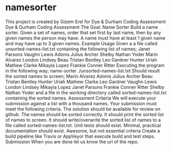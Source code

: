 # namesorter
This project is created by Gizem Erel for Dye &amp; Durham Coding Assessment 
Dye & Durham Coding Assessment
The Goal: Name Sorter
Build a name sorter. Given a set of names, order that set first by last name, then by any given names the person may have. A name must have at least 1 given name
and may have up to 3 given names.
Example Usage
Given a a file called unsorted-names-list.txt containing the following list of names;
Janet Parsons
Vaughn Lewis
Adonis Julius Archer
Shelby Nathan Yoder
Marin Alvarez
London Lindsey
Beau Tristan Bentley
Leo Gardner
Hunter Uriah Mathew Clarke
Mikayla Lopez
Frankie Conner Ritter
Executing the program in the following way;
name-sorter ./unsorted-names-list.txt
Should result the sorted names to screen;
Marin Alvarez
Adonis Julius Archer
Beau Tristan Bentley
Hunter Uriah Mathew Clarke
Leo Gardner
Vaughn Lewis
London Lindsey
Mikayla Lopez
Janet Parsons
Frankie Conner Ritter
Shelby Nathan Yoder
and a file in the working directory called sorted-names-list.txt containing the sorted names.
Assessment Criteria
We will execute your submission against a list with a thousand names.
Your submission must meet the following criteria.
The solution should be available for review on github.
The names should be sorted correctly.
It should print the sorted list of names to screen.
It should write/overwrite the sorted list of names to a file called sorted-names-list.txt.
Unit tests should exist.
Minimal, practical documentation should exist.
Awesome, but not essential criteria
Create a build pipeline like Travis or AppVeyor that execute build and test steps.
Submission
When you are done let us know the url of the repo.
